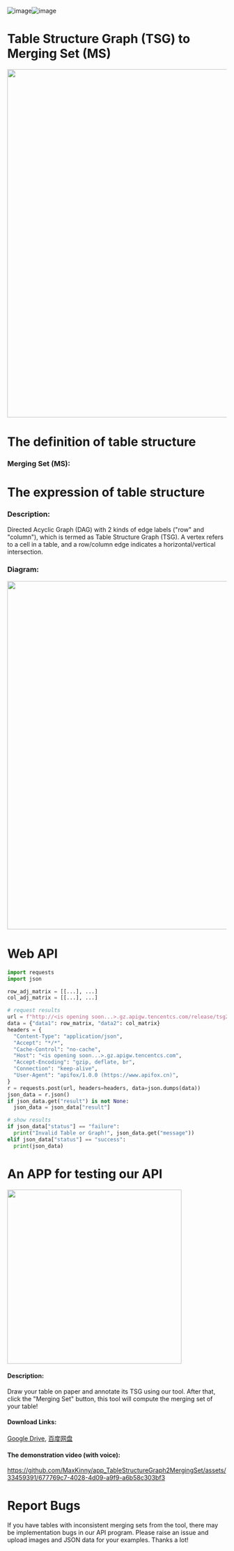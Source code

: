 ![image](https://github.com/MaxKinny/tsg2ms/assets/33459391/0f779448-ba55-4475-8e37-73e6e4ff1eb2)![image](https://github.com/MaxKinny/app_TableStructureGraph2MergingSet/assets/33459391/7248e833-5388-4065-9623-74a4cd72ac69)

# Table Structure Graph (TSG) to Merging Set (MS)
<img src="https://github.com/MaxKinny/tsg2ms/assets/33459391/31449583-0684-43cf-91b7-fc0a7794eb1e" width="800">

# The definition of table structure
### Merging Set (MS):

# The expression of table structure
### Description:
Directed Acyclic Graph (DAG) with 2 kinds of edge labels ("row" and "column"), which is termed as Table Structure Graph (TSG). A vertex refers to a cell in a table, and a row/column edge indicates a horizontal/vertical intersection.

### Diagram:
<img src="https://github.com/MaxKinny/tsg2ms/assets/33459391/118f8b62-c3f5-4ebf-867a-f50fdde2e81b" width="800">

# Web API
```python
import requests
import json

row_adj_matrix = [[...], ...]
col_adj_matrix = [[...], ...]

# request results
url = f"http://<is opening soon...>.gz.apigw.tencentcs.com/release/tsg2ms"
data = {"data1": row_matrix, "data2": col_matrix}
headers = {
  "Content-Type": "application/json",
  "Accept": "*/*",
  "Cache-Control": "no-cache",
  "Host": "<is opening soon...>.gz.apigw.tencentcs.com",
  "Accept-Encoding": "gzip, deflate, br",
  "Connection": "keep-alive",
  "User-Agent": "apifox/1.0.0 (https://www.apifox.cn)",
}
r = requests.post(url, headers=headers, data=json.dumps(data))
json_data = r.json()
if json_data.get("result") is not None:
  json_data = json_data["result"]

# show results
if json_data["status"] == "failure":
  print("Invalid Table or Graph!", json_data.get("message"))
elif json_data["status"] == "success":
  print(json_data)
```

# An APP for testing our API
<img src="https://github.com/MaxKinny/tsg2ms/assets/33459391/574a47f7-a21e-49ee-b4fe-91444c171c12" width="400">

#### Description:
Draw your table on paper and annotate its TSG using our tool. After that, click the "Merging Set" button, this tool will compute the merging set of your table!

#### Download Links:
[Google Drive](https://drive.google.com/file/d/1-NRQYTQiAaJEibMXyu_ogzInTh4taogB/view?usp=sharing), [百度网盘](https://pan.baidu.com/s/1xrgwRoFnWUdLB8c11fPQBA?pwd=1234)

#### The demonstration video (with voice):
https://github.com/MaxKinny/app_TableStructureGraph2MergingSet/assets/33459391/677769c7-4028-4d09-a9f9-a6b58c303bf3


# Report Bugs
If you have tables with inconsistent merging sets from the tool, there may be implementation bugs in our API program. Please raise an issue and upload images and JSON data for your examples. Thanks a lot!

